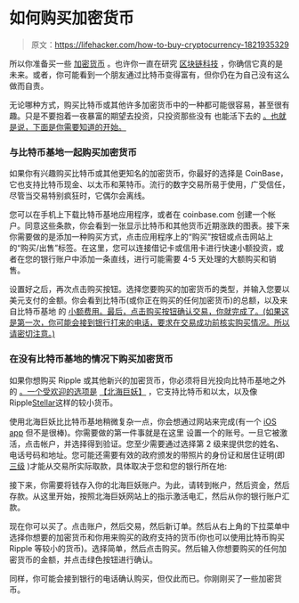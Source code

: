 # 如何购买加密货币

> 原文：<https://lifehacker.com/how-to-buy-cryptocurrency-1821935329>

所以你准备买一些 [加密货币](https://lifehacker.com/consider-these-digital-currency-exchange-alternatives-t-1821787464) 。也许你一直在研究 [区块链科技](https://gizmodo.com/whats-the-blockchain-and-why-does-bitcoin-depend-on-it-1698025216) ，你确信它真的是未来。或者，你可能看到一个朋友通过比特币变得富有，但你仍在为自己没有这么做而自责。



无论哪种方式，购买比特币或其他许多加密货币中的一种都可能很容易，甚至很有趣。只是不要抱着一夜暴富的期望去投资，只投资那些没有 也能活下去的 [。也就是说，下面是你需要知道的开始。](https://www.google.com/url?sa=t&rct=j&q=&esrc=s&source=web&cd=3&ved=0ahUKEwjW5KD0pZ7YAhVGMd8KHTePAW0QFgg1MAI&url=https%3A%2F%2Flifehacker.com%2Fonly-buy-bitcoin-if-youre-ready-to-lose-it-1820006087&usg=AOvVaw2q_13ds2Be1JzGvFiu_4ts)

### 与比特币基地一起购买加密货币

如果你有兴趣购买比特币或其他更知名的加密货币，你最好的选择是 CoinBase，它也支持比特币现金、以太币和莱特币。流行的数字交易所易于使用，广受信任，尽管当交易特别疯狂时，它偶尔会离线。

您可以在手机上下载比特币基地应用程序，或者在 coinbase.com 创建一个帐户。同意这些条款，你会看到一张显示比特币和其他货币近期涨跌的图表。接下来你需要做的是添加一种购买方式，点击应用程序上的“购买”按钮或点击网站上的“购买/出售”标签。在这里，您可以连接借记卡或信用卡进行快速小额投资，或者在您的银行账户中添加一条直线，进行可能需要 4-5 天处理的大额购买和销售。

设置好之后，再次点击购买按钮。选择您要购买的加密货币的类型，并输入您要以美元支付的金额。你会看到比特币(或你正在购买的任何加密货币)的总额，以及来自比特币基地 的 [小额费用。最后，点击购买按钮确认交易，你就完成了。(如果这是第一次，你可能会接到银行打来的电话，要求在交易成功前核实购买情况。所以请密切注意。)](https://support.coinbase.com/customer/en/portal/articles/2109597-coinbase-pricing-fees-disclosures)

### 在没有比特币基地的情况下购买加密货币

如果你想购买 Ripple 或其他新兴的加密货币，你必须将目光投向比特币基地之外的 [。一个受欢迎的选项是](https://www.inverse.com/article/39957-coinbase-not-adding-ripple-any-time-soon-xrp-sees-20-percent-drop) [【北海巨妖】](https://www.kraken.com/) ，它支持比特币和以太，以及像 Ripple[Stellar](https://www.cnbc.com/2018/01/02/theres-a-new-hottest-coin-of-2018-so-far-stellar.html)这样的较小货币。

使用北海巨妖比比特币基地稍微复杂一点，你会想通过网站来完成(有一个 [iOS app](https://itunes.apple.com/us/app/kraken-bitcoin-exchange/id914671502?mt=8) 但不是很棒)。你需要做的第一件事就是在这里 设置一个的账号。一旦它被激活，点击帐户，并选择得到验证。您至少需要通过选择第 2 级来提供您的姓名、电话号码和地址。您可能还需要有效的政府颁发的带照片的身份证和居住证明(即 [三级](https://support.kraken.com/hc/en-us/articles/201352206-What-are-the-Verification-Tiers-) )才能从交易所实际取款，具体取决于您和您的银行所在地: 

接下来，你需要将钱存入你的北海巨妖账户。为此，请转到帐户，然后资金，然后存款。从这里开始，按照北海巨妖网站上的指示激活电汇，然后从你的银行账户汇款。

现在你可以买了。点击账户，然后交易，然后新订单。然后从右上角的下拉菜单中选择你想要的加密货币和你用来购买的政府支持的货币(你也可以使用比特币购买 Ripple 等较小的货币)。选择简单，然后点击购买。然后输入你想要购买的任何加密货币的金额，并点击绿色按钮进行确认。

同样，你可能会接到银行的电话确认购买，但仅此而已。你刚刚买了一些加密货币。